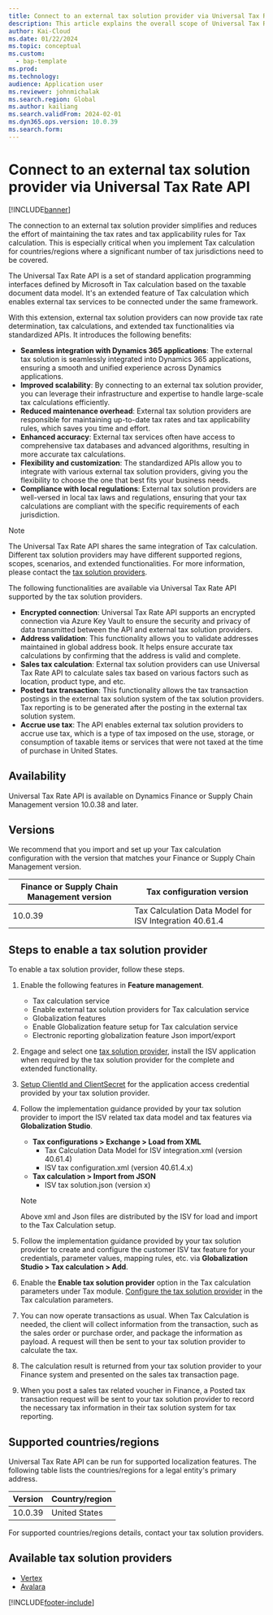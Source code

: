 ```yaml
---
title: Connect to an external tax solution provider via Universal Tax Rate API
description: This article explains the overall scope of Universal Tax Rate API feature for the Tax Calculation.
author: Kai-Cloud
ms.date: 01/22/2024
ms.topic: conceptual
ms.custom: 
  - bap-template
ms.prod: 
ms.technology: 
audience: Application user
ms.reviewer: johnmichalak
ms.search.region: Global
ms.author: kailiang
ms.search.validFrom: 2024-02-01
ms.dyn365.ops.version: 10.0.39
ms.search.form: 
---
```


# Connect to an external tax solution provider via Universal Tax Rate API

[!INCLUDE[banner](../../includes/banner.md)]

The connection to an external tax solution provider simplifies and reduces the effort of maintaining the tax rates and tax applicability rules for Tax calculation. This is especially critical when you implement Tax calculation for countries/regions where a significant number of tax jurisdictions need to be covered.

The Universal Tax Rate API is a set of standard application programming interfaces defined by Microsoft in Tax calculation based on the taxable document data model. It's an extended feature of Tax calculation which enables external tax services to be connected under the same framework.

With this extension, external tax solution providers can now provide tax rate determination, tax calculations, and extended tax functionalities via standardized APIs. It introduces the following benefits:

- **Seamless integration with Dynamics 365 applications**: The external tax solution is seamlessly integrated into Dynamics 365 applications, ensuring a smooth and unified experience across Dynamics applications.
- **Improved scalability**: By connecting to an external tax solution provider, you can leverage their infrastructure and expertise to handle large-scale tax calculations efficiently.
- **Reduced maintenance overhead**: External tax solution providers are responsible for maintaining up-to-date tax rates and tax applicability rules, which saves you time and effort.
- **Enhanced accuracy**: External tax services often have access to comprehensive tax databases and advanced algorithms, resulting in more accurate tax calculations.
- **Flexibility and customization**: The standardized APIs allow you to integrate with various external tax solution providers, giving you the flexibility to choose the one that best fits your business needs.
- **Compliance with local regulations**: External tax solution providers are well-versed in local tax laws and regulations, ensuring that your tax calculations are compliant with the specific requirements of each jurisdiction.

> [!NOTE]
> The Universal Tax Rate API shares the same integration of Tax calculation. Different tax solution providers may have different supported regions, scopes, scenarios, and extended functionalities. For more information, please contact the [tax solution providers](#available-tax-solution-providers).

The following functionalities are available via Universal Tax Rate API supported by the tax solution providers.

- **Encrypted connection**: Universal Tax Rate API supports an encrypted connection via Azure Key Vault to ensure the security and privacy of data transmitted between the API and external tax solution providers.
- **Address validation**: This functionality allows you to validate addresses maintained in global address book. It helps ensure accurate tax calculations by confirming that the address is valid and complete.
- **Sales tax calculation**: External tax solution providers can use Universal Tax Rate API to calculate sales tax based on various factors such as location, product type, and etc.
- **Posted tax transaction**: This functionality allows the tax transaction postings in the external tax solution system of the tax solution providers. Tax reporting is to be generated after the posting in the external tax solution system.
- **Accrue use tax**: The API enables external tax solution providers to accrue use tax, which is a type of tax imposed on the use, storage, or consumption of taxable items or services that were not taxed at the time of purchase in United States.

## Availability

Universal Tax Rate API is available on Dynamics Finance or Supply Chain Management version 10.0.38 and later.

## Versions

We recommend that you import and set up your Tax calculation configuration with the version that matches your Finance or Supply Chain Management version.

| Finance or Supply Chain Management version | Tax configuration version               |
| --------------- | --------------------------------------- |
| 10.0.39         | Tax Calculation Data Model for ISV Integration 40.61.4 |

## Steps to enable a tax solution provider

To enable a tax solution provider, follow these steps.

 1. Enable the following features in **Feature management**.
    - Tax calculation service
    - Enable external tax solution providers for Tax calculation service
    - Globalization features
    - Enable Globalization feature setup for Tax calculation service
    - Electronic reporting globalization feature Json import/export

 2. Engage and select one [tax solution provider](#available-tax-solution-providers), install the ISV application when required by the tax solution provider for the complete and extended functionality.
 3. [Setup ClientId and ClientSecret](./universal-tax-rate-api-how-to-setup-clientId-and-clientsecret.md) for the application access credential provided by your tax solution provider.
 4. Follow the implementation guidance provided by your tax solution provider to import the ISV related tax data model and tax features via **Globalization Studio**.
     - **Tax configurations > Exchange > Load from XML**
        - Tax Calculation Data Model for ISV integration.xml (version 40.61.4)
        - ISV tax configuration.xml (version 40.61.4.x)
     - **Tax calculation > Import from JSON**
        - ISV tax solution.json (version x)
      >[!NOTE]
      >Above xml and Json files are distributed by the ISV for load and import to the Tax Calculation setup.

 5. Follow the implementation guidance provided by your tax solution provider to create and configure the customer ISV tax feature for your credentials, parameter values, mapping rules, etc. via **Globalization Studio > Tax calculation > Add**.

 6. Enable the **Enable tax solution provider** option in the Tax calculation parameters under Tax module. [Configure the tax solution provider](#available-tax-solution-providers) in the Tax calculation parameters.

 7. You can now operate transactions as usual. When Tax Calculation is needed, the client will collect information from the transaction, such as the sales order or purchase order, and package the information as payload. A request will then be sent to your tax solution provider to calculate the tax.
 8. The calculation result is returned from your tax solution provider to your Finance system and presented on the sales tax transaction page.
 9. When you post a sales tax related voucher in Finance, a Posted tax transaction request will be sent to your tax solution provider to record the necessary tax information in their tax solution system for tax reporting.

## Supported countries/regions

Universal Tax Rate API can be run for supported localization features. The following table lists the countries/regions for a legal entity's primary address.

| Version | Country/region |
|---------|----------------|
| 10.0.39 | United States |

For supported countries/regions details, contact your tax solution providers.

## Available tax solution providers

- [Vertex](https://go.microsoft.com/fwlink/?linkid=2258342)
- [Avalara](https://go.microsoft.com/fwlink/?linkid=2258284)

[!INCLUDE[footer-include](../../../includes/footer-banner.md)]
